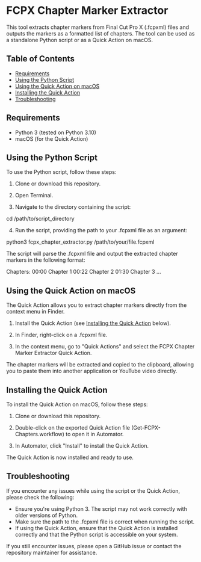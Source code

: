 # FCPX Chapter Marker Extractor

This tool extracts chapter markers from Final Cut Pro X (.fcpxml) files and outputs the markers as a formatted list of chapters. The tool can be used as a standalone Python script or as a Quick Action on macOS.

## Table of Contents

- [Requirements](#requirements)
- [Using the Python Script](#using-the-python-script)
- [Using the Quick Action on macOS](#using-the-quick-action-on-macos)
- [Installing the Quick Action](#installing-the-quick-action)
- [Troubleshooting](#troubleshooting)

## Requirements

- Python 3 (tested on Python 3.10)
- macOS (for the Quick Action)

## Using the Python Script

To use the Python script, follow these steps:

1. Clone or download this repository.

2. Open Terminal.

3. Navigate to the directory containing the script:

cd /path/to/script_directory

4. Run the script, providing the path to your .fcpxml file as an argument:

python3 fcpx_chapter_extractor.py /path/to/your/file.fcpxml

The script will parse the .fcpxml file and output the extracted chapter markers in the following format:

Chapters:
00:00 Chapter 1
00:22 Chapter 2
01:30 Chapter 3
...

## Using the Quick Action on macOS

The Quick Action allows you to extract chapter markers directly from the context menu in Finder.

1. Install the Quick Action (see [Installing the Quick Action](#installing-the-quick-action) below).

2. In Finder, right-click on a .fcpxml file.

3. In the context menu, go to "Quick Actions" and select the FCPX Chapter Marker Extractor Quick Action.

The chapter markers will be extracted and copied to the clipboard, allowing you to paste them into another application or YouTube video directly.

## Installing the Quick Action

To install the Quick Action on macOS, follow these steps:

1. Clone or download this repository.

2. Double-click on the exported Quick Action file (Get-FCPX-Chapters.workflow) to open it in Automator.

3. In Automator, click "Install" to install the Quick Action.

The Quick Action is now installed and ready to use.

## Troubleshooting

If you encounter any issues while using the script or the Quick Action, please check the following:

- Ensure you're using Python 3. The script may not work correctly with older versions of Python.
- Make sure the path to the .fcpxml file is correct when running the script.
- If using the Quick Action, ensure that the Quick Action is installed correctly and that the Python script is accessible on your system.

If you still encounter issues, please open a GitHub issue or contact the repository maintainer for assistance.

